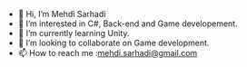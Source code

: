- 👋 Hi, I’m Mehdi Sarhadi
- 👀 I’m interested in C#, Back-end and Game developement.
- 🌱 I’m currently learning Unity.
- 💞️ I’m looking to collaborate on Game development.
- 📫 How to reach me :mehdi.sarhadi@gmail.com

<!---
Medsar2000/Medsar2000 is a ✨ special ✨ repository because its `README.md` (this file) appears on your GitHub profile.
You can click the Preview link to take a look at your changes.
--->
